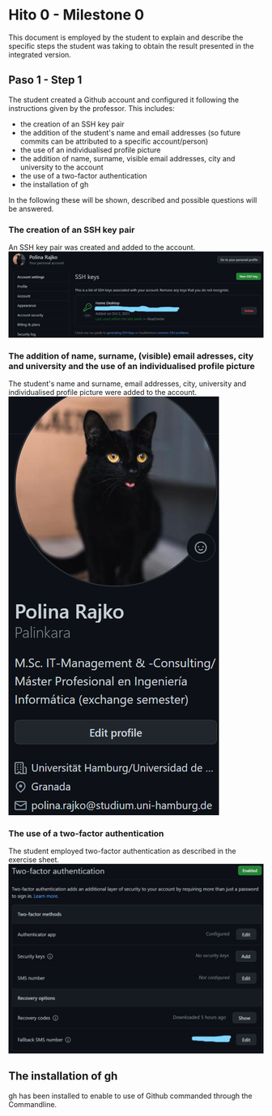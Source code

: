 # Hito 0 - Milestone 0
This document is employed by the student to explain and describe the specific steps the student was taking to obtain the result presented in the integrated version.

## Paso 1 - Step 1
The student created a Github account and configured it following the instructions given by the professor.
This includes:

- the creation of an SSH key pair
- the addition of the student's name and email addresses (so future commits can be attributed to a specific account/person)
- the use of an individualised profile picture
- the addition of name, surname, visible email addresses, city and university to the account
- the use of a two-factor authentication
- the installation of gh

In the following these will be shown, described and possible questions will be answered.

### The creation of an SSH key pair

An SSH key pair was created and added to the account.
![SSH key pair](../images/KeyPair.jpg)

### The addition of name, surname, (visible) email adresses, city and university and the use of an individualised profile picture

The student's name and surname, email addresses, city, university and individualised profile picture were added to the account.
![Profile](../images/Profile.png)

### The use of a two-factor authentication

The student employed two-factor authentication as described in the exercise sheet.
![Two-factor authentication](../images/TwoFactorAuth.jpg)

## The installation of gh

gh has been installed to enable to use of Github commanded through the Commandline.
